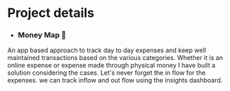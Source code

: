 # Project details

- ### Money Map 💸
An app based approach to track day to day expenses and keep well maintained transactions based on the various categories.
Whether it is an online expense or expense made through physical money I have built a solution considering the cases.
Let's never forget the in flow for the expenses. we can track inflow and out flow using the insights dashboard. 
